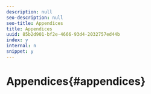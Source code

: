 ```yaml
---
description: null
seo-description: null
seo-title: Appendices
title: Appendices
uuid: 85b2d901-bf2e-4666-93d4-2032757ed44b
index: y
internal: n
snippet: y
---
```


# Appendices{#appendices}

